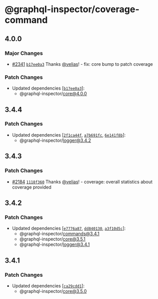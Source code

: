 # @graphql-inspector/coverage-command

## 4.0.0

### Major Changes

- [#2341](https://github.com/kamilkisiela/graphql-inspector/pull/2341)
  [`b17ee0a3`](https://github.com/kamilkisiela/graphql-inspector/commit/b17ee0a380a7153bf4c0a1a23e5a725726e51d0f)
  Thanks [@velias](https://github.com/velias)! - fix: core bump to patch coverage

### Patch Changes

- Updated dependencies
  [[`b17ee0a3`](https://github.com/kamilkisiela/graphql-inspector/commit/b17ee0a380a7153bf4c0a1a23e5a725726e51d0f)]:
  - @graphql-inspector/core@4.0.0

## 3.4.4

### Patch Changes

- Updated dependencies
  [[`2f1ca44f`](https://github.com/kamilkisiela/graphql-inspector/commit/2f1ca44f9283aee6c35feb95d384c1bf8e71cfb9),
  [`a7b691fc`](https://github.com/kamilkisiela/graphql-inspector/commit/a7b691fcce2545b9369c88b53f067216053fe2e1),
  [`6e141f8b`](https://github.com/kamilkisiela/graphql-inspector/commit/6e141f8ba332347f4804bc06df764cb263163ef3)]:
  - @graphql-inspector/logger@3.4.2

## 3.4.3

### Patch Changes

- [#2184](https://github.com/kamilkisiela/graphql-inspector/pull/2184)
  [`1118f360`](https://github.com/kamilkisiela/graphql-inspector/commit/1118f3604a68db20a6a3a9013ef8a954034362f3)
  Thanks [@velias](https://github.com/velias)! - coverage: overall statistics about coverage
  provided

## 3.4.2

### Patch Changes

- Updated dependencies
  [[`e7776a87`](https://github.com/kamilkisiela/graphql-inspector/commit/e7776a87b540af5f72b4b234cf84c9f8e3108378),
  [`dd840130`](https://github.com/kamilkisiela/graphql-inspector/commit/dd8401300512497adb4301e1f2004865941b132f),
  [`a3f10d5c`](https://github.com/kamilkisiela/graphql-inspector/commit/a3f10d5c675b8394ca6617afae43df70fe9e2d94)]:
  - @graphql-inspector/commands@3.4.1
  - @graphql-inspector/core@3.5.1
  - @graphql-inspector/logger@3.4.1

## 3.4.1

### Patch Changes

- Updated dependencies
  [[`ca29cdd1`](https://github.com/kamilkisiela/graphql-inspector/commit/ca29cdd11287c44480f1f06d8577f4f1ee1a5d96)]:
  - @graphql-inspector/core@3.5.0
